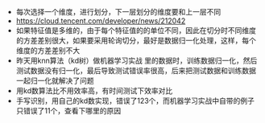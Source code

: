 - 每次选择一个维度，进行划分，下一层划分的维度要和上一层不同
- https://cloud.tencent.com/developer/news/212042
- 如果特征值是多维的，由于每个特征值的的单位不同，因此在切分时不同维度的方差差别很大，如果要采用轮询切分，最好是数据归一化处理，这样，每个维度的方差差别不大
- 昨天用knn算法（kd树）做机器学习实战 里的数据时，训练数据归一化，然后测试数据没有归一化，最后导致测试错误率很高，后来把测试数据和训练数据一起归一化就解决了问题
- 用kd数算法比不用效率高，有时间测试下效率对比
- 手写识别，用自己的kd数实现，错误了123个，而机器学习实战中自带的例子只错误了11个，查看下哪里的原因
